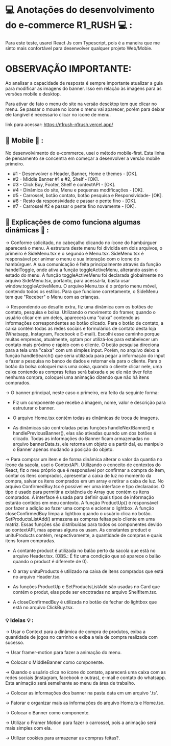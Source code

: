 # :computer: Anotações do desenvolvimento do e-commerce R1_RUSH :computer: :

Para este teste, usarei React Js com Typescript, pois é a maneira que me sinto mais confortável para desenvolver qualquer projeto Web/Mobie.

# OBSERVAÇÃO IMPORTANTE:

Ao analisar a capacidade de resposta é sempre importante atualizar a guia para modificar as imagens do banner. Isso em relação às imagens para as versões mobile e desktop.

Para ativar de fato o menu do site na versão descktop tem que clicar no menu. Se passar o mouse no icone o menu vai aparecer, porém para deixar ele tangível é necessario clicar no icone de menu.

link para acessar: https://n1rush-n1rush.vercel.app/

## :iphone: Mobile :iphone: :

No desenvolvimento do e-commerce, usei o método mobile-first. Esta linha de pensamento se concentra em começar a desenvolver a versão mobile primeiro. 

* #1 - Desenvolver o Header, Banner, Home e themes - [OK].
* #2 - Middle Banner #1 e #2, Shelf - [OK].
* #3 - Click Buy, Footer, Shelf e contextAPI - [OK].
* #4 - Dinâmica do site, Menu e pequenas modificações - [OK].
* #5 - Carrossel, botão contato, botão pesquisa e Responsividade- [OK].
* #6 - Resto da responsividade e passar o pente fino - [OK].
* #7 - Carrossel #2 e passar o pente fino novamente - [OK].

## :mega: Explicações de como funciona algumas dinâmicas :mega: :

->  Conforme solicitado, no cabeçalho clicando no ícone do hambúrguer aparecerá o menu. A estrutura deste menu foi dividida em dois arquivos, o primeiro é SideMenu.tsx e o segundo é Menu.tsx. SideMenu.tsx é responsável por animar o menu e sua interação com o ícone do hambúrguer. A sua comunicação é feita principalmente através da função handelToggle, onde ativa a função toggleActiveMenu, alterando assim o estado do menu. A função toggleActiveMenu foi declarada globalmente no arquivo SideMenu.tsx, portanto, para acessá-la, basta usar window.toggleActiveMenu. O arquivo Menu.tsx é o próprio menu móvel, contendo todos os estilos. Para que funcione corretamente, o SideMenu tem que "Receber" o Menu com as crianças.

-> Respondendo ao desafio extra, fiz uma dinâmica com os botões de contato, pesquisa e bolsa. Utilizando o movimento do framer, quando o usuário clicar em um deles, aparecerá uma “caixa” contendo as informações correspondentes ao botão clicado. Para o botão de contato, a caixa contém todas as redes sociais e formulários de contato desta loja (Whatsapp, Instagram, Facebook e E-mail). Escolhi esse caminho porque muitas empresas, atualmente, optam por utilizá-los para estabelecer um contato mais próximo e rápido com o cliente. O botão pesquisa direciona para a tela uma "caixa" com um simples input. Porém, no arquivo deixo a função handleSearch() que seria utilizada para pegar a informação do input e fazer a pesquisa no banco de dados e retornar ela para o cliente. Para o botão da bolsa coloquei mais uma coisa, quando o cliente clicar nele, uma caixa contendo as compras feitas será baixada e se ele não tiver feito nenhuma compra, coloquei uma animação dizendo que não há itens comprados.

-> O banner principal, neste caso o primeiro, era feito da seguinte forma:

* Fiz um componente que recebe a imagem, nome, valor e descrição para estruturar o banner.

* O arquivo Home.tsx contém todas as dinâmicas de troca de imagens.

* As dinâmicas são controladas pelas funções handleNextBanner() e handlePreviousBanner(), elas são ativadas quando um dos botões é clicado. Todas as informações do Banner ficam armazenadas no arquivo bannerData.ts, ele retorna um objeto e a partir daí, eu manipulo o Banner apenas mudando a posição do objeto.

-> Para comprar um item e de forma dinâmica alterar o valor da quantia no ícone da sacola, usei o ContextAPI. Utilizando o conceito de contextos do React, fiz o meu próprio que é responsável por confirmar a compra do item, contar os itens comprados, apresentar a caixa de luz no momento da compra, salvar os itens comprados em um array e retirar a caixa de luz. No arquivo ConfirmedBuy.tsx é possível ver uma interface e tipo declarados. O tipo é usado para permitir a existência do Array que contém os itens comprados. A interface é usada para definir quais tipos de informação estarão contidos em meu contexto. A função ProductUp() é responsável por fazer a adição ao fazer uma compra e acionar o lightbox. A função closeConfirmedBuy limpa a lightbox quando o usuário clica no botão. SetProductsListAdd() armazena as compras feitas pelo cliente em uma matriz. Essas funções são distribuídas para todos os componentes devido ao contextAPI, mas apenas alguns os usam. As constantes product e unituProducts contém, respectivamente, a quantidade de compras e quais itens foram compradas.

* A contante product é utilizada no balão perto da sacola que está no arquivo Header.tsx. (OBS.: É fiz uma condição que só aparece o balão quando o product é diferente de 0).

* O array unituProducts é utilizado na caixa de itens comprados que está no arquivo Header.tsx.

* As funções ProductUp e SetProductsListAdd são usadas no Card que contém o produt, elas pode ser encotradas no arquivo ShelfItem.tsx.

* A closeConfirmedBuy é utilizada no botão de fechar do lightbox que está no arquivo ClickBuy.tsx.

### :bulb: Ideias :bulb: : 

-> Usar o Context para a dinâmica de compra de produtos, exiba a quantidade de jogos no carrinho e exiba a tela de compra realizada com sucesso.

-> Usar framer-motion para fazer a animação do menu.

-> Colocar o MiddleBanner como componente.

-> Quando o usuário clica no ícone do contato, aparecerá uma caixa com as redes sociais (instagram, facebook e outras), e-mail e contato do whatsapp. Esta animação será semelhante ao menu da área de trabalho.

-> Colocar as informações dos banner na pasta data em um arquivo '.ts'.

-> Fatorar e organizar mais as informações do arquivo Home.ts e Home.tsx.

-> Colocar o Banner como componente.

-> Utilizar o Framer Motion para fazer o carrossel, poís a animação será mais simples com ela.

-> Utilizar cookies para armazenar as compras feitas?.